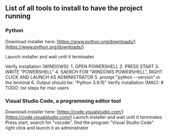 ## List of all tools to install to have the project running
### Python
Download installer here: [https://www.python.org/downloads/](https://www.python.org/downloads/)

Launch installer and wait until it terminates

Verify installation (WINDOWS):
    1. OPEN POWERSHELL
    2. PRESS START
    3. WRITE "POWERSHELL"
    4. SAERCH FOR "WINDOWS POWERSHELL", RIGHT CLICK AND LAUNCH AS ADMINISTRATOR
    5. prompt "python --version" in the terminal
    6. Output should be: "Python 3.9.15"
Verify installation (MAC):
    # TODO: list steps for mac users

### Visual Studio Code, a programming editor tool
      
Download installer here: [https://code.visualstudio.com/](https://code.visualstudio.com/)
Launch installer and wait until it terminates
Press start, search for "vscode", find the program "Visual Studio Code" 
right click and launch it as administrator

